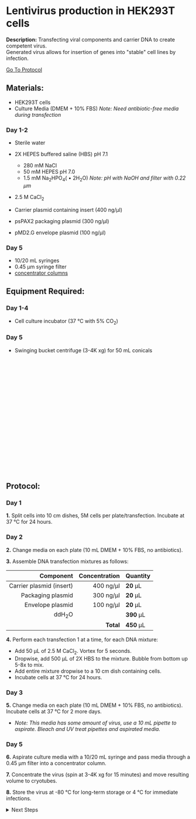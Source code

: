 Lentivirus production in HEK293T cells
================================================================================
**Description:** Transfecting viral components and carrier DNA to create competent virus.<br/>
Generated virus allows for insertion of genes into "stable" cell lines by infection.

[Go To Protocol](#protocol)

Materials:
--------------------------------------------------------------------------------
  * HEK293T cells
  * Culture Media (DMEM + 10% FBS)
    _Note: Need antibiotic-free media during transfection_

### Day 1-2
  * Sterile water
  * 2X HEPES buffered saline (HBS) pH 7.1
    * 280 mM NaCl
    * 50 mM HEPES pH 7.0
    * 1.5 mM Na<sub>2</sub>HPO<sub>4</sub>( • 2H<sub>2</sub>O)
    _Note: pH with NaOH and filter with 0.22 µm_
    
  * 2.5 M CaCl<sub>2</sub>
  * Carrier plasmid containing insert (400 ng/µl)
  * psPAX2 packaging plasmid (300 ng/µl)
  * pMD2.G envelope plasmid (100 ng/µl)

### Day 5
  * 10/20 mL syringes
  * 0.45 µm syringe filter
  * [concentrator columns](https://www.emdmillipore.com/US/en/product/Amicon-Ultra-15-Centrifugal-Filter-Unit,MM_NF-UFC910024)

Equipment Required:
--------------------------------------------------------------------------------
### Day 1-4

  * Cell culture incubator (37 °C with 5% CO<sub>2</sub>)

### Day 5

  * Swinging bucket centrifuge (3-4K xg) for 50 mL conicals 
  
<br/><br/><br/><br/><br/><br/><br/><br/><br/><br/><br/><br/><br/><br/><br/><br/><br/><br/>

Protocol:
--------------------------------------------------------------------------------

### Day 1

**1.** Split cells into 10 cm dishes, 5M cells per plate/transfection. Incubate at 37 °C for 24 hours.

### Day 2

**2.** Change media on each plate (10 mL DMEM + 10% FBS, no antibiotics).

**3.** Assemble DNA transfection mixtures as follows:

  | Component | Concentration | Quantity | 
  | ---------: | ---------: | :---------- |
  | Carrier plasmid (insert) | 400 ng/µl | **20**  µL | 
  | Packaging plasmid | 300 ng/µl | **20**  µL |
  | Envelope plasmid | 100 ng/µl | **20**  µL |  
  | ddH<sub>2</sub>O |  | **390**  µL | 
  || **Total** | **450** µL |
  
**4.** Perform each transfection 1 at a time, for each DNA mixture:
  *  Add 50 µL of 2.5 M CaCl<sub>2</sub>. Vortex for 5 seconds.
  *  Dropwise, add 500 µL of 2X HBS to the mixture. Bubble from bottom up 5-8x to mix.
  *  Add entire mixture dropwise to a 10 cm dish containing cells.
  *  Incubate cells at 37 °C for 24 hours.

### Day 3

**5.** Change media on each plate (10 mL DMEM + 10% FBS, no antibiotics). Incubate cells at 37 °C for 2 more days.
  * _Note: This media has some amount of virus, use a 10 mL pipette to aspirate. Bleach and UV treat pipettes and aspirated media._

### Day 5

**6.** Aspirate culture media with a 10/20 mL syringe and pass media through a 0.45 µm filter into a concentrator column.

**7.** Concentrate the virus (spin at 3-4K xg for 15 minutes) and move resulting volume to cryotubes.

**8.** Store the virus at -80 °C for long-term storage or 4 °C for immediate infections.



<details>
  <summary>Next Steps</summary>
  

</p> <a href="./Lenti-infection.md">
Stable Cell Line Generation</a>

</details>
